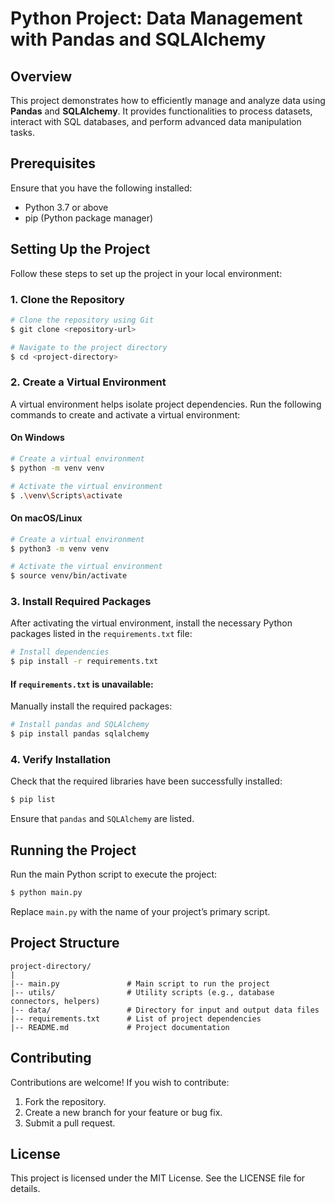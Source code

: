 # Python Project: Data Management with Pandas and SQLAlchemy

## Overview
This project demonstrates how to efficiently manage and analyze data using **Pandas** and **SQLAlchemy**. It provides functionalities to process datasets, interact with SQL databases, and perform advanced data manipulation tasks.

## Prerequisites
Ensure that you have the following installed:
- Python 3.7 or above
- pip (Python package manager)

## Setting Up the Project

Follow these steps to set up the project in your local environment:

### 1. Clone the Repository
```bash
# Clone the repository using Git
$ git clone <repository-url>

# Navigate to the project directory
$ cd <project-directory>
```

### 2. Create a Virtual Environment
A virtual environment helps isolate project dependencies. Run the following commands to create and activate a virtual environment:

#### On Windows
```bash
# Create a virtual environment
$ python -m venv venv

# Activate the virtual environment
$ .\venv\Scripts\activate
```

#### On macOS/Linux
```bash
# Create a virtual environment
$ python3 -m venv venv

# Activate the virtual environment
$ source venv/bin/activate
```

### 3. Install Required Packages
After activating the virtual environment, install the necessary Python packages listed in the `requirements.txt` file:

```bash
# Install dependencies
$ pip install -r requirements.txt
```

#### If `requirements.txt` is unavailable:
Manually install the required packages:
```bash
# Install pandas and SQLAlchemy
$ pip install pandas sqlalchemy
```

### 4. Verify Installation
Check that the required libraries have been successfully installed:
```bash
$ pip list
```
Ensure that `pandas` and `SQLAlchemy` are listed.

## Running the Project

Run the main Python script to execute the project:
```bash
$ python main.py
```
Replace `main.py` with the name of your project’s primary script.

## Project Structure
```
project-directory/
|
|-- main.py               # Main script to run the project
|-- utils/                # Utility scripts (e.g., database connectors, helpers)
|-- data/                 # Directory for input and output data files
|-- requirements.txt      # List of project dependencies
|-- README.md             # Project documentation
```

## Contributing
Contributions are welcome! If you wish to contribute:
1. Fork the repository.
2. Create a new branch for your feature or bug fix.
3. Submit a pull request.

## License
This project is licensed under the MIT License. See the LICENSE file for details.


